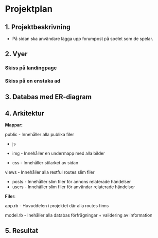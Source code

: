 # Projektplan

## 1. Projektbeskrivning
* På sidan ska användare lägga upp forumpost på spelet som de spelar.
## 2. Vyer
### Skiss på landingpage

### Skiss på en enstaka ad

## 3. Databas med ER-diagram 

## 4. Arkitektur
__Mappar:__

public - Innehåller alla publika filer
* js 
* img - Innehåller en undermapp med alla bilder

* css - Innehåller stilarket av sidan

views - Innehåller alla restful routes slim filer
* posts - Innehåller slim filer för annons relaterade händelser
* users - Innehåller slim filer för användar relaterade händelser

__Filer:__

app.rb - Huvuddelen i projektet där alla routes finns

model.rb - Inehåller alla databas förfrågningar + validering av information

## 5. Resultat
